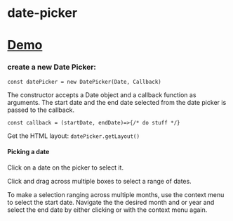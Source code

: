 # date-picker

# [Demo](https://seegg.github.io/date-picker)

### create a new Date Picker:


`const datePicker = new DatePicker(Date, Callback)`


The constructor accepts a Date object and a callback function as arguments. The start date and the end date selected from the date picker is passed to the callback. 

`const callback = (startDate, endDate)=>{/* do stuff */}`

Get the HTML layout:
`datePicker.getLayout()`

#### Picking a date

Click on a date on the picker to select it.

Click and drag across multiple boxes to select a range of dates.

To make a selection ranging across multiple months, use the context menu to select the start date. Navigate the the desired month and or year and select the end date by either clicking or with the context menu again.